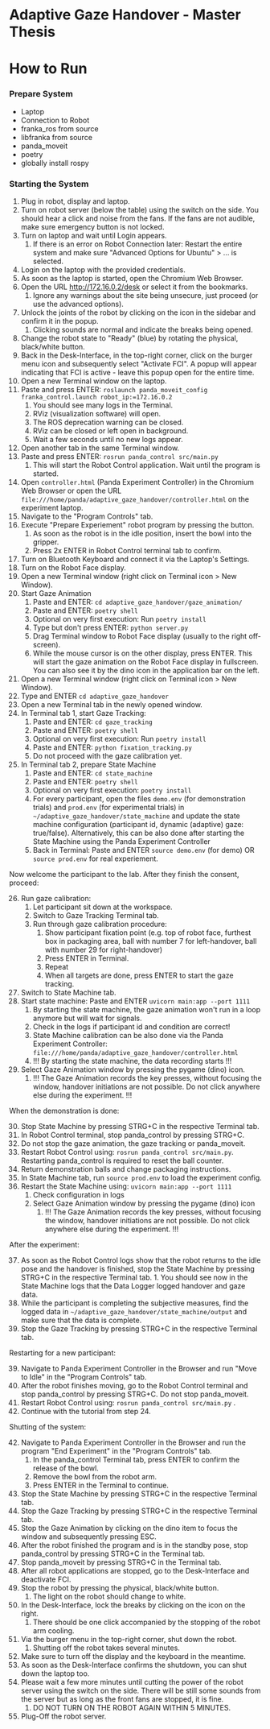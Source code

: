 # Adaptive Gaze Handover - Master Thesis

# How to Run

### Prepare System
- Laptop
- Connection to Robot
- franka_ros from source
- libfranka from source
- panda_moveit
- poetry
- globally install rospy

### Starting the System
1. Plug in robot, display and laptop.
2. Turn on robot server (below the table) using the switch on the side. You should hear a click and noise from the fans. If the fans are not audible, make sure emergency button is not locked.
3. Turn on laptop and wait until Login appears.
   1. If there is an error on Robot Connection later: Restart the entire system and make sure "Advanced Options for Ubuntu" > ... is selected.
4. Login on the laptop with the provided credentials.
5. As soon as the laptop is started, open the Chromium Web Browser.
6. Open the URL http://172.16.0.2/desk or select it from the bookmarks.
   1. Ignore any warnings about the site being unsecure, just proceed (or use the advanced options).
7. Unlock the joints of the robot by clicking on the icon in the sidebar and confirm it in the popup.
   1. Clicking sounds are normal and indicate the breaks being opened.
8. Change the robot state to "Ready" (blue) by rotating the physical, black/white button.
9. Back in the Desk-Interface, in the top-right corner, click on the burger menu icon and subsequently select "Activate FCI". A popup will appear indicating that FCI is active - leave this popup open for the entire time.
10. Open a new Terminal window on the laptop.
11. Paste and press ENTER: `roslaunch panda_moveit_config franka_control.launch robot_ip:=172.16.0.2`
    1.  You should see many logs in the Terminal.
    2.  RViz (visualization software) will open.
    3.  The ROS deprecation warning can be closed.
    4.  RViz can be closed or left open in background.
    5.  Wait a few seconds until no new logs appear.
12. Open another tab in the same Terminal window.
13. Paste and press ENTER: `rosrun panda_control src/main.py`
    1.  This will start the Robot Control application. Wait until the program is started.
14. Open `controller.html` (Panda Experiment Controller) in the Chromium Web Browser or open the URL `file:///home/panda/adaptive_gaze_handover/controller.html` on the experiment laptop.
15. Navigate to the "Program Controls" tab.
16. Execute "Prepare Experiement" robot program by pressing the button.
    1.  As soon as the robot is in the idle position, insert the bowl into the gripper.
    2.  Press 2x ENTER in Robot Control terminal tab to confirm.
17. Turn on Bluetooth Keyboard and connect it via the Laptop's Settings.
18. Turn on the Robot Face display.
19. Open a new Terminal window (right click on Terminal icon > New Window).
20. Start Gaze Animation
    1.  Paste and ENTER: `cd adaptive_gaze_handover/gaze_animation/`
    2.  Paste and ENTER: `poetry shell`
    3.  Optional on very first execution: Run `poetry install`
    4.  Type but don't press ENTER: `python server.py`
    5.  Drag Terminal window to Robot Face display (usually to the right off-screen).
    6.  While the mouse cursor is on the other display, press ENTER. This will start the gaze animation on the Robot Face display in fullscreen. You can also see it by the dino icon in the application bar on the left.
21. Open a new Terminal window (right click on Terminal icon > New Window).
22. Type and ENTER `cd adaptive_gaze_handover`
23. Open a new Terminal tab in the newly opened window.
24. In Terminal tab 1, start Gaze Tracking:
    1.  Paste and ENTER: `cd gaze_tracking`
    2.  Paste and ENTER: `poetry shell`
    3.  Optional on very first execution: Run `poetry install`
    4.  Paste and ENTER: `python fixation_tracking.py`
    5.  Do not proceed with the gaze calibration yet.
25. In Terminal tab 2, prepare State Machine
    1.  Paste and ENTER: `cd state_machine`
    2.  Paste and ENTER: `poetry shell`
    3.  Optional on very first execution: `poetry install`
    4.  For every participant, open the files `demo.env` (for demonstration trials) and `prod.env` (for experimental trials) in `~/adaptive_gaze_handover/state_machine` and update the state machine configuration (participant id, dynamic (adaptive) gaze: true/false). Alternatively, this can be also done after starting the State Machine using the Panda Experiment Controller 
    5.  Back in Terminal: Paste and ENTER `source demo.env` (for demo) OR `source prod.env` for real experiement.

Now welcome the participant to the lab.
After they finish the consent, proceed:

26.  Run gaze calibration:
     1.   Let participant sit down at the workspace.
     2.   Switch to Gaze Tracking Terminal tab.
     3.   Run through gaze calibration procedure:
          1.   Show participant fixation point (e.g. top of robot face, furthest box in packaging area, ball with number 7 for left-handover, ball with number 29 for right-handover)
          2.   Press ENTER in Terminal.
          3.   Repeat
          4.   When all targets are done, press ENTER to start the gaze tracking.
27.  Switch to State Machine tab.
28.  Start state machine: Paste and ENTER `uvicorn main:app --port 1111`
        1. By starting the state machine, the gaze animation won't run in a loop anymore but will wait for signals.
        2. Check in the logs if participant id and condition are correct!
        3. State Machine calibration can be also done via the Panda Experiment Controller: `file:///home/panda/adaptive_gaze_handover/controller.html`
        4. !!! By starting the state machine, the data recording starts !!!
29. Select Gaze Animation window by pressing the pygame (dino) icon.
    1.  !!! The Gaze Animation records the key presses, without focusing the window, handover initiations are not possible. Do not click anywhere else during the experiment. !!!

When the demonstration is done:

30. Stop State Machine by pressing STRG+C in the respective Terminal tab.
31. In Robot Control terminal, stop panda_control by pressing STRG+C.
32. Do not stop the gaze animation, the gaze tracking or panda_moveit.
33. Restart Robot Control using: `rosrun panda_control src/main.py`. Restarting panda_control is required to reset the ball counter.
34. Return demonstration balls and change packaging instructions.
35. In State Machine tab, run `source prod.env` to load the experiment config.
36. Restart the State Machine using: `uvicorn main:app --port 1111`
    1.  Check configuration in logs
    2.  Select Gaze Animation window by pressing the pygame (dino) icon
        1.  !!! The Gaze Animation records the key presses, without focusing the window, handover initiations are not possible. Do not click anywhere else during the experiment. !!!

After the experiment:

37.  As soon as the Robot Control logs show that the robot returns to the idle pose and the handover is finished, stop the State Machine by pressing STRG+C in the respective Terminal tab.
    1.  You should see now in the State Machine logs that the Data Logger logged handover and gaze data.
38. While the participant is completing the subjective measures, find the logged data in `~/adaptive_gaze_handover/state_machine/output` and make sure that the data is complete.
39. Stop the Gaze Tracking by pressing STRG+C in the respective Terminal tab.

Restarting for a new participant:

39. Navigate to Panda Experiment Controller in the Browser and run "Move to Idle" in the "Program Controls" tab.
40. After the robot finishes moving, go to the Robot Control terminal and stop panda_control by pressing STRG+C. Do not stop panda_moveit.
41. Restart Robot Control using: `rosrun panda_control src/main.py` .
42. Continue with the tutorial from step 24.

Shutting of the system:

42. Navigate to Panda Experiment Controller in the Browser and run the program "End Experiment" in the "Program Controls" tab.
    1.  In the panda_control Terminal tab, press ENTER to confirm the release of the bowl.
    2.  Remove the bowl from the robot arm.
    3.  Press ENTER in the Terminal to continue.
43. Stop the State Machine by pressing STRG+C in the respective Terminal tab.
44. Stop the Gaze Tracking by pressing STRG+C in the respective Terminal tab.
45. Stop the Gaze Animation by clicking on the dino item to focus the window and subsequently pressing ESC.
46. After the robot finished the program and is in the standby pose, stop panda_control by pressing STRG+C in the Terminal tab.
47. Stop panda_moveit by pressing STRG+C in the Terminal tab.
48. After all robot applications are stopped, go to the Desk-Interface and deactivate FCI.
49. Stop the robot by pressing the physical, black/white button.
    1.  The light on the robot should change to white.
50. In the Desk-Interface, lock the breaks by clicking on the icon on the right.
    1.  There should be one click accompanied by the stopping of the robot arm cooling.
51. Via the burger menu in the top-right corner, shut down the robot.
    1.  Shutting off the robot takes several minutes.
52. Make sure to turn off the display and the keyboard in the meantime.
53. As soon as the Desk-Interface confirms the shutdown, you can shut down the laptop too.
54. Please wait a few more minutes until cutting the power of the robot server using the switch on the side. There will be still some sounds from the server but as long as the front fans are stopped, it is fine.
    1.  DO NOT TURN ON THE ROBOT AGAIN WITHIN 5 MINUTES.
55. Plug-Off the robot server.
